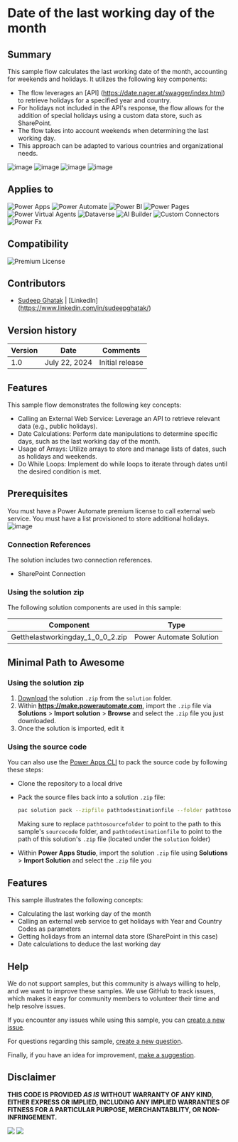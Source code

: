 # Date of the last working day of the month

## Summary

This sample flow calculates the last working date of the month, accounting for weekends and holidays. It utilizes the following key components:

* The flow leverages an [API] (https://date.nager.at/swagger/index.html) to retrieve holidays for a specified year and country.
* For holidays not included in the API's response, the flow allows for the addition of special holidays using a custom data store, such as SharePoint.
* The flow takes into account weekends when determining the last working day.
* This approach can be adapted to various countries and organizational needs.


![image](./assets/1.jpg)
![image](./assets/2.jpg)
![image](./assets/3.jpg)
![image](./assets/4.jpg)

## Applies to

![Power Apps](https://img.shields.io/badge/Power%20Apps-No-red "No")
![Power Automate](https://img.shields.io/badge/Power%20Automate-Yes-green "Yes")
![Power BI](https://img.shields.io/badge/Power%20BI-No-red "No")
![Power Pages](https://img.shields.io/badge/Power%20Pages-No-red "No")
![Power Virtual Agents](https://img.shields.io/badge/Power%20Virtual%20Agents-No-red "No")
![Dataverse](https://img.shields.io/badge/Dataverse-No-red "No")
![AI Builder](https://img.shields.io/badge/AI%20Builder-No-red "No")
![Custom Connectors](https://img.shields.io/badge/Custom%20Connectors-No-red "No")
![Power Fx](https://img.shields.io/badge/Power%20Fx-No-red "No")



## Compatibility

![Premium License](https://img.shields.io/badge/Premium%20License-Required-green.svg "Premium license required")

## Contributors

* [Sudeep Ghatak](https://github.com/sudeepghatak) | [LinkedIn] (https://www.linkedin.com/in/sudeepghatak/)

## Version history

Version|Date|Comments
-------|----|--------
1.0|July 22, 2024|Initial release

## Features

This sample flow demonstrates the following key concepts:

* Calling an External Web Service: Leverage an API to retrieve relevant data (e.g., public holidays).
* Date Calculations: Perform date manipulations to determine specific days, such as the last working day of the month.
* Usage of Arrays: Utilize arrays to store and manage lists of dates, such as holidays and weekends.
* Do While Loops: Implement do while loops to iterate through dates until the desired condition is met.


## Prerequisites

You must have a Power Automate premium license to call external web service.
You must have a list provisioned to store additional holidays.
![image](./assets/5.jpg)

### Connection References
The solution includes two connection references.
* SharePoint Connection


### Using the solution zip

The following solution components are used in this sample:

Component|Type
---------|-----
Getthelastworkingday_1_0_0_2.zip | Power Automate Solution


## Minimal Path to Awesome

### Using the solution zip
1. [Download](./solution/Getthelastworkingday_1_0_0_2.zip) the solution `.zip` from the `solution` folder.
2. Within **https://make.powerautomate.com**, import the `.zip` file via **Solutions** > **Import solution** > **Browse** and select the `.zip` file you just downloaded.
3. Once the solution is imported, edit it

### Using the source code

You can also use the [Power Apps CLI](https://docs.microsoft.com/powerapps/developer/data-platform/powerapps-cli) to pack the source code by following these steps:

* Clone the repository to a local drive
* Pack the source files back into a solution `.zip` file:

  ```bash
  pac solution pack --zipfile pathtodestinationfile --folder pathtosourcefolder --processCanvasApps
  ```

  Making sure to replace `pathtosourcefolder` to point to the path to this sample's `sourcecode` folder, and `pathtodestinationfile` to point to the path of this solution's `.zip` file (located under the `solution` folder)
* Within **Power Apps Studio**, import the solution `.zip` file using **Solutions** > **Import Solution** and select the `.zip` file you 




## Features

This sample illustrates the following concepts:

* Calculating the last working day of the month
* Calling an external web service to get holidays with Year and Country Codes as parameters
* Getting holidays from an internal data store (SharePoint in this case)
* Date calculations to deduce the last working day

## Help

We do not support samples, but this community is always willing to help, and we want to improve these samples. We use GitHub to track issues, which makes it easy for  community members to volunteer their time and help resolve issues.

If you encounter any issues while using this sample, you can [create a new issue](https://github.com/pnp/powerapps-samples/issues/new?assignees=&labels=Needs%3A+Triage+%3Amag%3A%2Ctype%3Abug-suspected&template=bug-report.yml&sample=json-string-generator&authors=@shaheerahmadch&title=json-string-generator%20-%20).

For questions regarding this sample, [create a new question](https://github.com/pnp/powerapps-samples/issues/new?assignees=&labels=Needs%3A+Triage+%3Amag%3A%2Ctype%3Abug-suspected&template=question.yml&sample=json-string-generator&authors=@shaheerahmadch&title=json-string-generator%20-%20).

Finally, if you have an idea for improvement, [make a suggestion](https://github.com/pnp/powerapps-samples/issues/new?assignees=&labels=Needs%3A+Triage+%3Amag%3A%2Ctype%3Abug-suspected&template=suggestion.yml&sample=json-string-generator&authors=@shaheerahmadch&title=json-string-generator%20-%20).

## Disclaimer

**THIS CODE IS PROVIDED *AS IS* WITHOUT WARRANTY OF ANY KIND, EITHER EXPRESS OR IMPLIED, INCLUDING ANY IMPLIED WARRANTIES OF FITNESS FOR A PARTICULAR PURPOSE, MERCHANTABILITY, OR NON-INFRINGEMENT.**

<img src="./assets/Screenshot 2023-11-06 191309.png" />

<img src="https://m365-visitor-stats.azurewebsites.net/powerplatform-samples/samples/json-string-generator" />
